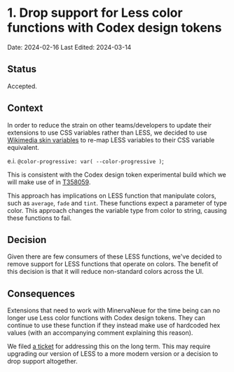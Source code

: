 # 1. Drop support for Less color functions with Codex design tokens

Date: 2024-02-16
Last Edited: 2024-03-14

## Status

Accepted.

## Context

In order to reduce the strain on other teams/developers to update their extensions to use
CSS variables rather than LESS, we decided to use [Wikimedia skin variables](https://www.mediawiki.org/wiki/Codex#Using_Codex_design_tokens_in_MediaWiki_and_extensions) to re-map LESS variables to their
CSS variable equivalent.

e.i. `@color-progressive: var( --color-progressive )`;

This is consistent with the Codex design token experimental build which we will
make use of in [T358059](https://phabricator.wikimedia.org/T358059).

This approach has implications on LESS function that manipulate colors, such as
`average`, `fade` and `tint`. These functions expect a parameter of type color.
This approach changes the variable type from color to string, causing these
functions to fail.

## Decision

Given there are few consumers of these LESS functions, we've decided to remove support
for LESS functions that operate on colors. The benefit of this decision is that
it will reduce non-standard colors across the UI.

## Consequences

Extensions that need to work with MinervaNeue for the time being can no longer
use Less color functions with Codex design tokens. They can continue to use
these function if they instead make use of hardcoded hex values (with an
accompanying comment explaining this reason).

We filed [a ticket](https://phabricator.wikimedia.org/T357740) for addressing this on the
long term. This may require upgrading our version of LESS to a more modern
version or a decision to drop support altogether.

